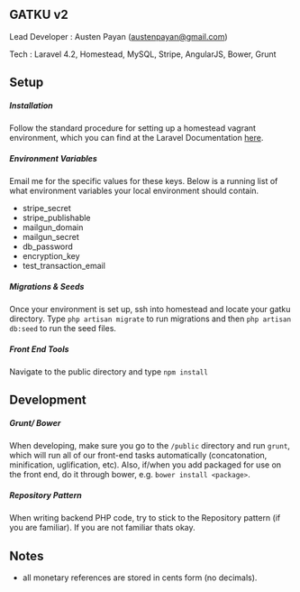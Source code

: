 ## GATKU v2
Lead Developer : Austen Payan (austenpayan@gmail.com)

Tech : Laravel 4.2, Homestead, MySQL, Stripe, AngularJS, Bower, Grunt

## Setup
##### Installation
Follow the standard procedure for setting up a homestead vagrant environment, which you can find at the Laravel Documentation [here](https://laravel.com/docs/4.2/installation).

##### Environment Variables
Email me for the specific values for these keys. Below is a running list of what environment variables your local environment should contain.
* stripe_secret
* stripe_publishable
* mailgun_domain
* mailgun_secret
* db_password
* encryption_key
* test_transaction_email

##### Migrations & Seeds
Once your environment is set up, ssh into homestead and locate your gatku directory. Type `php artisan migrate` to run migrations and then `php artisan db:seed` to run the seed files.

##### Front End Tools
Navigate to the public directory and type `npm install`
## Development
##### Grunt/ Bower
When developing, make sure you go to the `/public` directory and run `grunt`, which will run all of our front-end tasks automatically (concatonation, minification, uglification, etc). Also, if/when you add packaged for use on the front end, do it through bower, e.g. `bower install <package>`.
##### Repository Pattern
When writing backend PHP code, try to stick to the Repository pattern (if you are familiar). If you are not familiar thats okay.
## Notes
- all monetary references are stored in cents form (no decimals).